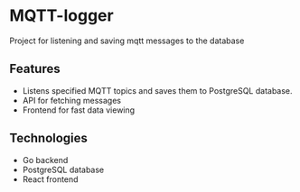 # MQTT-logger
Project for listening and saving mqtt messages to the database
## Features
- Listens specified MQTT topics and saves them to PostgreSQL database.
- API for fetching messages
- Frontend for fast data viewing
## Technologies
- Go backend
- PostgreSQL database
- React frontend